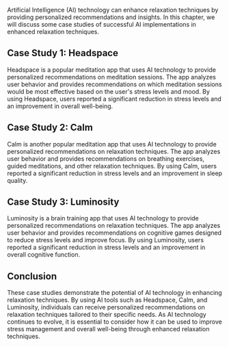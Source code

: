 
Artificial Intelligence (AI) technology can enhance relaxation techniques by providing personalized recommendations and insights. In this chapter, we will discuss some case studies of successful AI implementations in enhanced relaxation techniques.

Case Study 1: Headspace
-----------------------

Headspace is a popular meditation app that uses AI technology to provide personalized recommendations on meditation sessions. The app analyzes user behavior and provides recommendations on which meditation sessions would be most effective based on the user's stress levels and mood. By using Headspace, users reported a significant reduction in stress levels and an improvement in overall well-being.

Case Study 2: Calm
------------------

Calm is another popular meditation app that uses AI technology to provide personalized recommendations on relaxation techniques. The app analyzes user behavior and provides recommendations on breathing exercises, guided meditations, and other relaxation techniques. By using Calm, users reported a significant reduction in stress levels and an improvement in sleep quality.

Case Study 3: Luminosity
------------------------

Luminosity is a brain training app that uses AI technology to provide personalized recommendations on relaxation techniques. The app analyzes user behavior and provides recommendations on cognitive games designed to reduce stress levels and improve focus. By using Luminosity, users reported a significant reduction in stress levels and an improvement in overall cognitive function.

Conclusion
----------

These case studies demonstrate the potential of AI technology in enhancing relaxation techniques. By using AI tools such as Headspace, Calm, and Luminosity, individuals can receive personalized recommendations on relaxation techniques tailored to their specific needs. As AI technology continues to evolve, it is essential to consider how it can be used to improve stress management and overall well-being through enhanced relaxation techniques.
